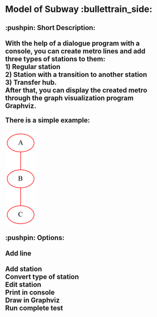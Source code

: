 <!DOCTYPE html>
<h1> Model of Subway :bullettrain_side: </h1>
  <h2>
  
  <p>
  :pushpin: Short Description: <br> <br>
  With the help of a dialogue program with a console, you can create metro lines and add three types of stations to them: <br> 
  1) Regular station <br>
  2) Station with a transition to another station <br> 
  3) Transfer hub. <br>
  After that, you can display the created metro through the graph visualization program Graphviz.
  </p>
  
  There is a simple example: <br> <br>
  <img src="https://github.com/Sborzov456/subway-model/blob/master/img/subway.png">
  
  <p>
  :pushpin: Options: <br> <br> 
    Add line <br> <br>
    Add station <br>
    Convert type of station <br>
    Edit station <br>
    Print in console <br>
    Draw in Graphviz <br>
    Run complete test <br>
    
  </p>
  </h2>
